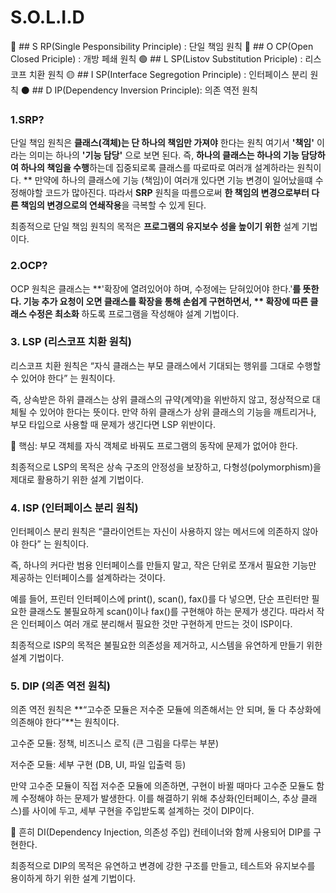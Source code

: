 # S.O.L.I.D
🔴 ## S RP(Single Pesponsibility Principle) : 단일 책임 원칙
🔵 ## O CP(Open Closed Priciple) : 개방 페쇄 원칙
🟢 ## L SP(Listov Substitution Priciple) : 리스코프 치환 원칙
🟡 ## I SP(Interface Segregotion Principle) : 인터페이스 분리 원칙
⚫ ## D IP(Dependency Inversion Principle): 의존 역전 원칙

### 1.SRP?
단일 책임 원칙은 **클래스(객체)는 단 하나의 책임만 가져야** 한다는 원칙
여기서 **'책임'** 이라는 의미는 하나의 **'기능 담당'** 으로 보면 된다. 
즉, **하나의 클래스는 하나의 기능 담당하여 하나의 책임을 수행**하는데 집중되로록
클래스를 따로따로 여러개 설계하라는 원칙이다.
** 만약에 하나의 클래스에 기능 (책임)이 여러개 있다면 기능 변경이 일어났을떄
수정해야할 코드가 많아진다.
따라서 **SRP** 원칙을 따름으로써 **한 책임의 변경으로부터 다른 책임의 변경으로의 연쇄작용**을
극복할 수 있게 된다.

최종적으로 단일 책임 원칙의 목적은 **프로그램의 유지보수 성을 높이기 위한** 설계 기법이다.

### 2.OCP?
OCP 원칙은 클래스는 **'확장에 열려있어야 하며, 수정에는 닫혀있어야 한다.'**를 뜻한다. 
기능 추가 요청이 오면 **클래스를 확장을 통해 손쉽게 구현**하면서, ** 확장에 따른 클래스
수정은 최소화** 하도록 프로그램을 작성해야 설계 기법이다.
### 3. LSP (리스코프 치환 원칙)

리스코프 치환 원칙은 “자식 클래스는 부모 클래스에서 기대되는 행위를 그대로 수행할 수 있어야 한다” 는 원칙이다.

즉, 상속받은 하위 클래스는 상위 클래스의 규약(계약)을 위반하지 않고, 정상적으로 대체될 수 있어야 한다는 뜻이다.
만약 하위 클래스가 상위 클래스의 기능을 깨트리거나, 부모 타입으로 사용할 때 문제가 생긴다면 LSP 위반이다.

📌 핵심: 부모 객체를 자식 객체로 바꿔도 프로그램의 동작에 문제가 없어야 한다.

최종적으로 LSP의 목적은 상속 구조의 안정성을 보장하고, 다형성(polymorphism)을 제대로 활용하기 위한 설계 기법이다.

### 4. ISP (인터페이스 분리 원칙)

인터페이스 분리 원칙은 “클라이언트는 자신이 사용하지 않는 메서드에 의존하지 않아야 한다” 는 원칙이다.

즉, 하나의 커다란 범용 인터페이스를 만들지 말고, 작은 단위로 쪼개서 필요한 기능만 제공하는 인터페이스를 설계하라는 것이다.

예를 들어, 프린터 인터페이스에 print(), scan(), fax()를 다 넣으면, 단순 프린터만 필요한 클래스도 불필요하게 scan()이나 fax()를 구현해야 하는 문제가 생긴다.
따라서 작은 인터페이스 여러 개로 분리해서 필요한 것만 구현하게 만드는 것이 ISP이다.

최종적으로 ISP의 목적은 불필요한 의존성을 제거하고, 시스템을 유연하게 만들기 위한 설계 기법이다.

### 5. DIP (의존 역전 원칙)

의존 역전 원칙은 **“고수준 모듈은 저수준 모듈에 의존해서는 안 되며, 둘 다 추상화에 의존해야 한다”**는 원칙이다.

고수준 모듈: 정책, 비즈니스 로직 (큰 그림을 다루는 부분)

저수준 모듈: 세부 구현 (DB, UI, 파일 입출력 등)

만약 고수준 모듈이 직접 저수준 모듈에 의존하면, 구현이 바뀔 때마다 고수준 모듈도 함께 수정해야 하는 문제가 발생한다.
이를 해결하기 위해 추상화(인터페이스, 추상 클래스)를 사이에 두고, 세부 구현을 주입받도록 설계하는 것이 DIP이다.

📌 흔히 DI(Dependency Injection, 의존성 주입) 컨테이너와 함께 사용되어 DIP를 구현한다.

최종적으로 DIP의 목적은 유연하고 변경에 강한 구조를 만들고, 테스트와 유지보수를 용이하게 하기 위한 설계 기법이다.

